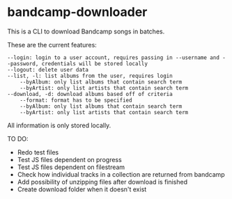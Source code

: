 # bandcamp-downloader
This is a CLI to download Bandcamp songs in batches.

These are the current features:
```
--login: login to a user account, requires passing in --username and --password, credentials will be stored locally
--logout: delete user data
--list, -l: list albums from the user, requires login
	--byAlbum: only list albums that contain search term
	--byArtist: only list artists that contain search term
--download, -d: download albums based off of criteria
	--format: format has to be specified
	--byAlbum: only list albums that contain search term
	--byArtist: only list artists that contain search term
```
All information is only stored locally.

TO DO:
- Redo test files
- Test JS files dependent on progress
- Test JS files dependent on filestream
- Check how individual tracks in a collection are returned from bandcamp
- Add possibility of unzipping files after download is finished
- Create download folder when it doesn't exist

